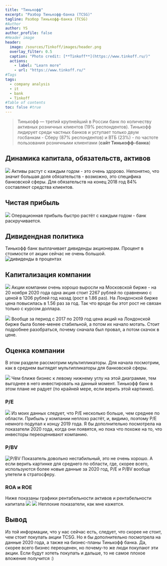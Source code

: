 ```yaml
---
title: "Тинькофф"
excerpt: "Разбор Тинькофф-банка (TCSG)"
tagline: Разбор Тинькофф-банка (TCSG)
#Author
author: YS
author_profile: false
#Header image
header:
  image: /sources/Tinkoff/images/header.png
  overlay_filter: 0.5
  caption: "Photo credit: [**Tinkoff**](https://www.tinkoff.ru/)"
  actions:
    - label: "Learn more"
    - url: "https://www.tinkoff.ru/"
#Tags
tags:
  - company analysis
  - it
  - bank
  - Tinkoff
#Table of contents
toc: false #true
---
```

> Тинькофф — третий крупнейший в России банк по количеству активных розничных клиентов (19% респондентов). Тинькофф лидирует среди частных банков и уступает только двум госбанкам - Сберу (87% респондентов) и ВТБ (23%) - по частоте пользования розничными клиентами (**сайт Тинькофф-банка**)

## Динамика капитала, обязательств, активов
![](../sources/Tinkoff/images/assets.png)
Активы растут с каждым годом - это очень здорово. Непонятно, что
значит большая доля обязательств - возможно, это специфика банковской
сферы. Для обязательств на конец 2018 год 84% составляют средства
клиентов.

## Чистая прибыль
![](../sources/Tinkoff/images/net_profit.png)
Операционная прибыль быстро растёт с каждым годом - банк
раскручивается. 

## Дивидендная политика
Тинькофф банк выплачивает дивиденды акционерам. Процент в стоимости от
акции сейчас не очень большой.
![дивиденды в процентах](../sources/Tinkoff/images/dividend_share_percent.png)

## Капитализация компании
![](../sources/Tinkoff/images/capitalization.png)
Акции компании очень хорошо выросли на Московской бирже - на 20 ноября 2020
года одна акция стоит 2267 рублей по сравнению с ценой в 1206 рублей год назад
(рост в 1.86 раз). На Лондонской бирже цена повысилась в 1.56 раз за
год. Так что вроде бы этот рост не связан только с курсом доллара. 

![](../sources/Tinkoff/images/price.png)
Вообще за период с 2017 по 2019 год цена акций на Лондонской бирже
была более-менее стабильной, а потом их начало мотать. Стоит подробнее
разобраться, почему сначала был провал, а потом скачок в цене.


## Оценка компании
В этом разделе рассмотрим мультипликаторы. Для начала посмотрим, как в
среднем выглядят мультипликаторы для банковской сферы.

![](../sources/SBER/images/PS_PBV.png)
Чем ближе бизнес к левому нижнему углу на этой диаграмме, тем выгоднее
в него инвестировать на данный момент. Тинькофф банк в этом плане не радует
(по крайней мере, если верить этой картинке).

### P/E
![](../sources/Tinkoff/images/PE.png)
Из моих данных следует, что P/E несколько больше, чем среднее по
области. Прибыль у компании неплохо растёт, и, видимо, поэтому P/E
немного подупал к концу 2019 года. Я бы дополнительно посмотрела на
показатели 2020 года, когда они появятся, но пока что похоже на то,
что инвесторы переоценивают компанию.

### P/BV
![P/BV](../sources/Tinkoff/images/PBV.png)
Показатель довольно нестабильный, это не очень хорошо. А если верить
картинке для среднего по области, где, скорее всего, используются
более новые данные за 2020 год, P/E и P/BV вообще улетели в
стратосферу.

### ROA и ROE
Ниже показаны графики рентабельности активов и рентабельности капитала
![](../sources/Tinkoff/images/ROA.png)
![](../sources/Tinkoff/images/ROE.png)
Неплохие показатели, как мне кажется.

## Вывод
Из той информации, что у нас сейчас есть, следует, что скорее не
стоит, чем стоит покупать акции TCSG. Но я бы дополнительно посмотрела
на данные 2020 года, а также на бизнес-планы Тинькофф банка. Да,
скорее всего бизнес переоценен, но почему-то же люди покупают эти
акции. Если будут хотеть покупать и дальше, то не самое плохое
вложение получится :)
